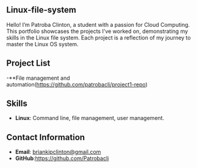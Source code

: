 ## Linux-file-system
Hello! I’m Patroba Clinton, a student with a passion for Cloud Computing. This portfolio showcases the projects I've worked on, demonstrating my skills in the Linux file system. Each project is a reflection of my journey to master the Linux OS system.

## Project List
-**File management and automation(https://github.com/patrobacli/project1-repo)

## Skills
- **Linux**: Command line, file management, user management.

## Contact Information
- **Email**: briankipclinton@gmail.com
- **GitHub**:https://github.com/Patrobacli
